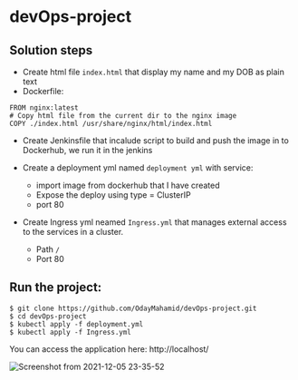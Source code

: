 # devOps-project


## Solution steps
* Create html file `index.html` that display my name and my DOB as plain text 
* Dockerfile:
```
FROM nginx:latest
# Copy html file from the current dir to the nginx image
COPY ./index.html /usr/share/nginx/html/index.html
```

* Create Jenkinsfile that incalude script to build and push the image in to Dockerhub, we run it in the jenkins


* Create a deployment yml named `deployment yml` with service:
    * import image from dockerhub that I have created 
    * Expose the deploy using type = ClusterIP
    * port 80

* Create Ingress yml neamed `Ingress.yml` that manages external access to the services in a cluster.
    * Path `/` 
    * Port 80 





## Run the project:

    $ git clone https://github.com/OdayMahamid/devOps-project.git
    $ cd devOps-project
    $ kubectl apply -f deployment.yml
    $ kubectl apply -f Ingress.yml

You can access the application here: http://localhost/

![Screenshot from 2021-12-05 23-35-52](https://user-images.githubusercontent.com/58177069/144765033-8f3c958a-1c9c-4444-870a-d031e05fe1c1.png)

